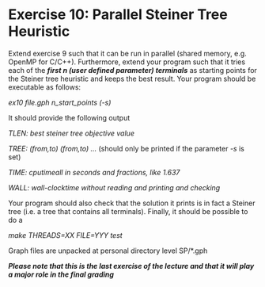 
# Exercise 10: Parallel Steiner Tree Heuristic

Extend exercise 9 such that it can be run in parallel (shared memory, e.g. OpenMP for C/C++).
Furthermore, extend your program such that it tries each of the ***first n (user defined parameter) terminals*** as starting points for the Steiner tree heuristic and keeps the best result.
Your program should be executable as follows:

*ex10 file.gph n_start_points (-s)*

It should provide the following output

*TLEN:	best steiner tree objective value*

*TREE:	(from,to)	(from,to)	...* (should only be printed if the parameter *-s* is set)

*TIME:	cputimeall	in	seconds	and	fractions,	like	1.637*

*WALL:	wall-clocktime without	reading	and	printing	and	checking*

Your program should also check that the solution it prints is in fact a Steiner tree (i.e. a tree that contains all terminals). Finally, it should be possible to do a

*make THREADS=XX FILE=YYY test*		

Graph	files	are	unpacked	at	personal	directory	level			SP/*.gph

***Please note that this is the last exercise of the lecture and that it will play a major role in the final grading***
